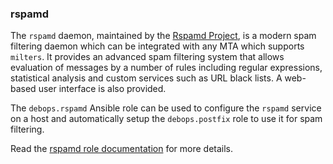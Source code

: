 ### rspamd

The `rspamd` daemon, maintained by the [Rspamd
Project](https://rspamd.com/), is a modern spam filtering daemon which
can be integrated with any MTA which supports `milters`. It provides an
advanced spam filtering system that allows evaluation of messages by a
number of rules including regular expressions, statistical analysis and
custom services such as URL black lists. A web-based user interface is
also provided.

The `debops.rspamd` Ansible role can be used to configure the `rspamd`
service on a host and automatically setup the `debops.postfix` role to
use it for spam filtering.

Read the [rspamd role documentation](https://docs.debops.org/en/stable-3.0/ansible/roles/rspamd/) for more details.
